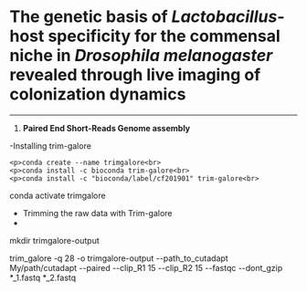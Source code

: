# **The genetic basis of *Lactobacillus*-host specificity for the commensal niche in *Drosophila melanogaster* revealed through live imaging of colonization dynamics**

----------------------------------------------------------------------------------------------------------------------------------------------------------------------------

1. **Paired End Short-Reads Genome assembly**

-Installing trim-galore 

```
<p>conda create --name trimgalore<br>
<p>conda install -c bioconda trim-galore<br>
<p>conda install -c "bioconda/label/cf201901" trim-galore<br>
```

conda activate trimgalore 

- Trimming the raw data with Trim-galore
- 
mkdir trimgalore-output 

trim_galore -q 28  -o trimgalore-output --path_to_cutadapt My/path/cutadapt --paired --clip_R1 15 --clip_R2 15 --fastqc --dont_gzip *_1.fastq *_2.fastq













